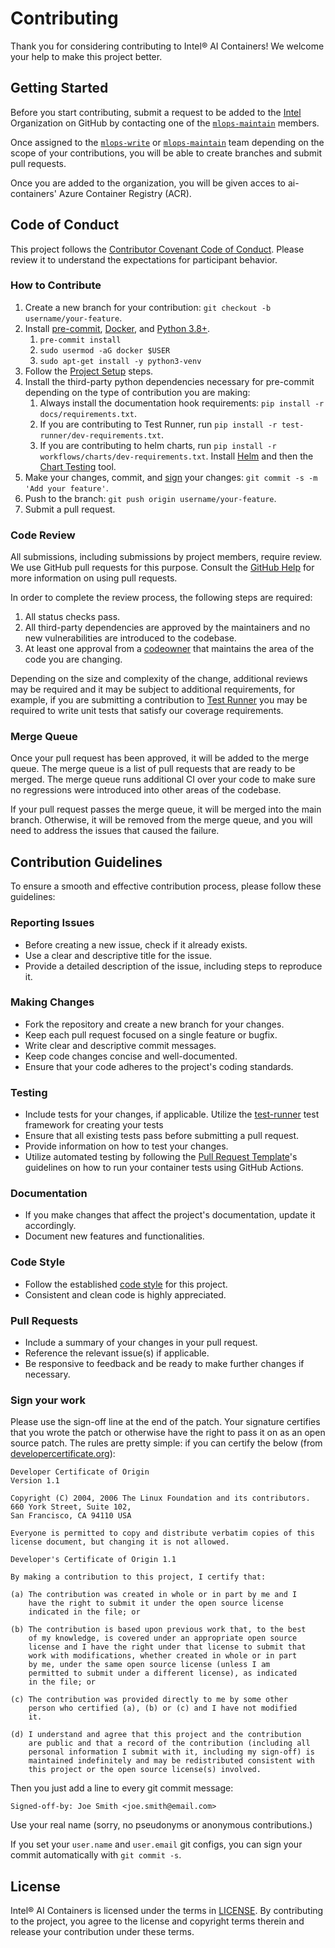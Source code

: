 # Contributing

Thank you for considering contributing to Intel® AI Containers! We welcome your help to make this project better.

## Getting Started

Before you start contributing, submit a request to be added to the [Intel](https://github.com/intel) Organization on GitHub by contacting one of the [`mlops-maintain`](https://github.com/orgs/intel/teams/mlops-maintain) members.

Once assigned to the [`mlops-write`](https://github.com/orgs/intel/teams/mlops-write) or [`mlops-maintain`](https://github.com/orgs/intel/teams/mlops-maintain) team depending on the scope of your contributions, you will be able to create branches and submit pull requests.

Once you are added to the organization, you will be given acces to ai-containers' Azure Container Registry (ACR).

## Code of Conduct

This project follows the [Contributor Covenant Code of Conduct](CODE_OF_CONDUCT.md). Please review it to understand the expectations for participant behavior.

### How to Contribute

1. Create a new branch for your contribution: `git checkout -b username/your-feature`.
2. Install [pre-commit](https://pre-commit.com/), [Docker](https://docs.docker.com/engine/install/), and [Python 3.8+](https://www.python.org/downloads/).
   1. `pre-commit install`
   2. `sudo usermod -aG docker $USER`
   3. `sudo apt-get install -y python3-venv`
3. Follow the [Project Setup](README.md#project-setup) steps.
4. Install the third-party python dependencies necessary for pre-commit depending on the type of contribution you are making:
   1. Always install the documentation hook requirements: `pip install -r docs/requirements.txt`.
   2. If you are contributing to Test Runner, run `pip install -r test-runner/dev-requirements.txt`.
   3. If you are contributing to helm charts, run `pip install -r workflows/charts/dev-requirements.txt`. Install [Helm](https://helm.sh/docs/intro/install/) and then the [Chart Testing](https://github.com/helm/chart-testing) tool.
5. Make your changes, commit, and [sign](#sign-your-work) your changes: `git commit -s -m 'Add your feature'`.
6. Push to the branch: `git push origin username/your-feature`.
7. Submit a pull request.

### Code Review

All submissions, including submissions by project members, require review. We use GitHub pull requests for this purpose. Consult the [GitHub Help](https://help.github.com/en/github/collaborating-with-issues-and-pull-requests/about-pull-requests) for more information on using pull requests.

In order to complete the review process, the following steps are required:

1. All status checks pass.
2. All third-party dependencies are approved by the maintainers and no new vulnerabilities are introduced to the codebase.
3. At least one approval from a [codeowner](https://github.com/intel/ai-containers/blob/main/.github/CODEOWNERS) that maintains the area of the code you are changing.

Depending on the size and complexity of the change, additional reviews may be required and it may be subject to additional requirements, for example, if you are submitting a contribution to [Test Runner](https://github.com/intel/ai-containers/tree/main/test-runner) you may be required to write unit tests that satisfy our coverage requirements.

### Merge Queue

Once your pull request has been approved, it will be added to the merge queue. The merge queue is a list of pull requests that are ready to be merged. The merge queue runs additional CI over your code to make sure no regressions were introduced into other areas of the codebase.

If your pull request passes the merge queue, it will be merged into the main branch. Otherwise, it will be removed from the merge queue, and you will need to address the issues that caused the failure.

## Contribution Guidelines

To ensure a smooth and effective contribution process, please follow these guidelines:

### Reporting Issues

- Before creating a new issue, check if it already exists.
- Use a clear and descriptive title for the issue.
- Provide a detailed description of the issue, including steps to reproduce it.

### Making Changes

- Fork the repository and create a new branch for your changes.
- Keep each pull request focused on a single feature or bugfix.
- Write clear and descriptive commit messages.
- Keep code changes concise and well-documented.
- Ensure that your code adheres to the project's coding standards.

### Testing

- Include tests for your changes, if applicable. Utilize the [test-runner](./test-runner/README.md) test framework for creating your tests
- Ensure that all existing tests pass before submitting a pull request.
- Provide information on how to test your changes.
- Utilize automated testing by following the [Pull Request Template](./.github/pull_request_template.md)'s guidelines on how to run your container tests using GitHub Actions.

### Documentation

- If you make changes that affect the project's documentation, update it accordingly.
- Document new features and functionalities.

### Code Style

- Follow the established [code style](https://google.github.io/styleguide/pyguide.html) for this project.
- Consistent and clean code is highly appreciated.

### Pull Requests

- Include a summary of your changes in your pull request.
- Reference the relevant issue(s) if applicable.
- Be responsive to feedback and be ready to make further changes if necessary.

### Sign your work

Please use the sign-off line at the end of the patch. Your signature certifies that you wrote the patch or otherwise have the right to pass it on as an open source patch. The rules are pretty simple: if you can certify
the below (from [developercertificate.org](http://developercertificate.org/)):

```text
Developer Certificate of Origin
Version 1.1

Copyright (C) 2004, 2006 The Linux Foundation and its contributors.
660 York Street, Suite 102,
San Francisco, CA 94110 USA

Everyone is permitted to copy and distribute verbatim copies of this
license document, but changing it is not allowed.

Developer's Certificate of Origin 1.1

By making a contribution to this project, I certify that:

(a) The contribution was created in whole or in part by me and I
    have the right to submit it under the open source license
    indicated in the file; or

(b) The contribution is based upon previous work that, to the best
    of my knowledge, is covered under an appropriate open source
    license and I have the right under that license to submit that
    work with modifications, whether created in whole or in part
    by me, under the same open source license (unless I am
    permitted to submit under a different license), as indicated
    in the file; or

(c) The contribution was provided directly to me by some other
    person who certified (a), (b) or (c) and I have not modified
    it.

(d) I understand and agree that this project and the contribution
    are public and that a record of the contribution (including all
    personal information I submit with it, including my sign-off) is
    maintained indefinitely and may be redistributed consistent with
    this project or the open source license(s) involved.
```

Then you just add a line to every git commit message:

```text
Signed-off-by: Joe Smith <joe.smith@email.com>
```

Use your real name (sorry, no pseudonyms or anonymous contributions.)

If you set your `user.name` and `user.email` git configs, you can sign your
commit automatically with `git commit -s`.

## License

Intel® AI Containers is licensed under the terms in [LICENSE](./LICENSE). By contributing to the project, you agree to the license and copyright terms therein and release your contribution under these terms.
